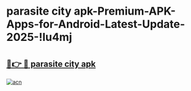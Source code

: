 # parasite city apk-Premium-APK-Apps-for-Android-Latest-Update-2025-!lu4mj

# <h2><a href="https://googleone.com">🔗👉 🔴 parasite city apk</a></h2>

[![acn](https://github.com/user-attachments/assets/0f9c940e-d8b0-45ae-aac7-cd30a18b3e1c)](https://googleone.com)

